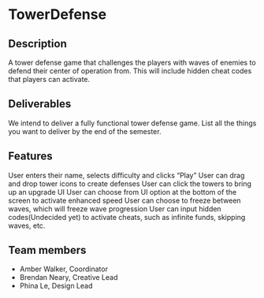 # TowerDefense

## Description

A tower defense game that challenges the players with waves of enemies to defend their center of operation from.  This will include hidden cheat codes that players can activate.


## Deliverables

We intend to deliver a fully functional tower defense game. List all the things you want to deliver by the end of the semester.

## Features 

User enters their name, selects difficulty and clicks “Play”
User can drag and drop tower icons to create defenses
User can click the towers to bring up an upgrade UI
User can choose from UI option at the bottom of the screen to activate enhanced speed
User can choose to freeze between waves, which will freeze wave progression
User can input hidden codes(Undecided yet) to activate cheats, such as infinite funds, skipping waves, etc.

## Team members

* Amber Walker, Coordinator
* Brendan Neary, Creative Lead
* Phina Le, Design Lead

